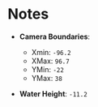 # Notes

- **Camera Boundaries**:
  - Xmin: `-96.2`
  - XMax: `96.7`
  - YMin: `-22`
  - YMax: `38`

- **Water Height**: `-11.2`